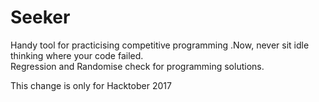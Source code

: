 # Seeker
Handy tool for practicising competitive programming
.Now, never sit idle thinking where your code failed.
<br>
Regression and Randomise check for programming solutions. 

This change is only for Hacktober 2017
